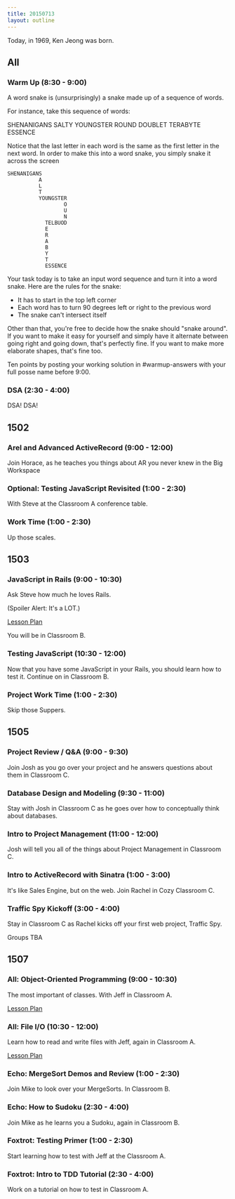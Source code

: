 ```yaml
---
title: 20150713
layout: outline
---
```


Today, in 1969, Ken Jeong was born.

## All

### Warm Up (8:30 - 9:00)

A word snake is (unsurprisingly) a snake made up of a sequence of words.

For instance, take this sequence of words:

SHENANIGANS SALTY YOUNGSTER ROUND DOUBLET TERABYTE ESSENCE

Notice that the last letter in each word is the same as the first letter in the next word. In order to make this into a word snake, you simply snake it across the screen

```
SHENANIGANS        
          A        
          L        
          T        
          YOUNGSTER
                  O
                  U
                  N
            TELBUOD
            E      
            R      
            A      
            B      
            Y      
            T      
            ESSENCE
```

Your task today is to take an input word sequence and turn it into a word snake. Here are the rules for the snake:

* It has to start in the top left corner
* Each word has to turn 90 degrees left or right to the previous word
* The snake can't intersect itself

Other than that, you're free to decide how the snake should "snake around". If you want to make it easy for yourself and simply have it alternate between going right and going down, that's perfectly fine. If you want to make more elaborate shapes, that's fine too.

Ten points by posting your working solution in #warmup-answers with your full posse name before 9:00.

### DSA (2:30 - 4:00)

DSA! DSA!


## 1502 

### Arel and Advanced ActiveRecord (9:00 - 12:00)

Join Horace, as he teaches you things about AR you never knew in the Big Workspace

### Optional: Testing JavaScript Revisited (1:00 - 2:30)

With Steve at the Classroom A conference table.

### Work Time (1:00 - 2:30)

Up those scales.


## 1503

### JavaScript in Rails (9:00 - 10:30)

Ask Steve how much he loves Rails.

(Spoiler Alert: It's a LOT.)

[Lesson Plan](https://github.com/turingschool/lesson_plans/blob/master/ruby_03-professional_rails_applications/javascript_in_rails.markdown)

You will be in Classroom B.

### Testing JavaScript (10:30 - 12:00)

Now that you have some JavaScript in your Rails, you should learn how to test it. Continue on in Classroom B. 

### Project Work Time (1:00 - 2:30)

Skip those Suppers.


## 1505

### Project Review / Q&A (9:00 - 9:30)

Join Josh as you go over your project and he answers questions about them in Classroom C.

### Database Design and Modeling (9:30 - 11:00)

Stay with Josh in Classroom C as he goes over how to conceptually think about databases.

### Intro to Project Management (11:00 - 12:00)

Josh will tell you all of the things about Project Management in Classroom C.

### Intro to ActiveRecord with Sinatra (1:00 - 3:00)

It's like Sales Engine, but on the web. Join Rachel in Cozy Classroom C.

### Traffic Spy Kickoff (3:00 - 4:00)

Stay in Classroom C as Rachel kicks off your first web project, Traffic Spy.

Groups TBA

## 1507

### All: Object-Oriented Programming (9:00 - 10:30)

The most important of classes.  With Jeff in Classroom A.

[Lesson Plan](https://github.com/turingschool/lesson_plans/blob/master/ruby_01-object_oriented_programming_with_ruby/object_oriented_programming.markdown)

### All: File I/O (10:30 - 12:00)

Learn how to read and write files with Jeff, again in Classroom A.

[Lesson Plan](https://github.com/turingschool/lesson_plans/blob/master/ruby_01-object_oriented_programming_with_ruby/file_io_and_csvs.markdown)

### Echo: MergeSort Demos and Review (1:00 - 2:30)

Join Mike to look over your MergeSorts. In Classroom B.

### Echo: How to Sudoku (2:30 - 4:00)

Join Mike as he learns you a Sudoku, again in Classroom B.

### Foxtrot: Testing Primer (1:00 - 2:30)

Start learning how to test with Jeff at the Classroom A.

### Foxtrot: Intro to TDD Tutorial (2:30 - 4:00)

Work on a tutorial on how to test in Classroom A.

